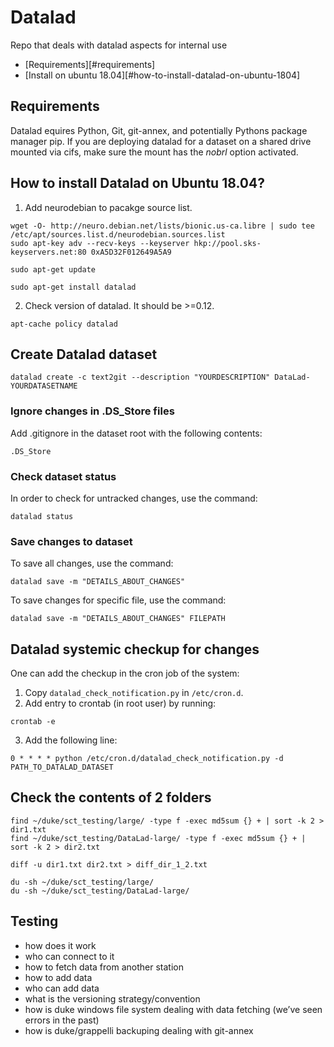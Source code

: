 # Datalad
Repo that deals with datalad aspects for internal use

- [Requirements][#requirements]
- [Install on ubuntu 18.04][#how-to-install-datalad-on-ubuntu-1804]
## Requirements

Datalad equires Python, Git, git-annex, and potentially Pythons package manager pip.
If you are deploying datalad for a dataset on a shared drive mounted via cifs, make sure the mount has the *nobrl* option activated.

## How to install Datalad on Ubuntu 18.04?

1. Add neurodebian to pacakge source list.
```
wget -O- http://neuro.debian.net/lists/bionic.us-ca.libre | sudo tee /etc/apt/sources.list.d/neurodebian.sources.list
sudo apt-key adv --recv-keys --keyserver hkp://pool.sks-keyservers.net:80 0xA5D32F012649A5A9

sudo apt-get update

sudo apt-get install datalad
```
2. Check version of datalad. It should be >=0.12. 
```
apt-cache policy datalad
```

## Create Datalad dataset

```
datalad create -c text2git --description "YOURDESCRIPTION" DataLad-YOURDATASETNAME
```

### Ignore changes in .DS_Store files

Add .gitignore in the dataset root with the following contents:

```
.DS_Store
```

### Check dataset status

In order to check for untracked changes, use the command: 

```
datalad status
```

### Save changes to dataset

To save all changes, use the command:

```
datalad save -m "DETAILS_ABOUT_CHANGES"
```

To save changes for specific file, use the command:

```
datalad save -m "DETAILS_ABOUT_CHANGES" FILEPATH
```

## Datalad systemic checkup for changes

One can add the checkup in the cron job of the system:
1. Copy `datalad_check_notification.py` in `/etc/cron.d`.
2. Add entry to crontab (in root user) by running:
```
crontab -e
```
3. Add the following line:
```
0 * * * * python /etc/cron.d/datalad_check_notification.py -d PATH_TO_DATALAD_DATASET
```

## Check the contents of 2 folders
```
find ~/duke/sct_testing/large/ -type f -exec md5sum {} + | sort -k 2 > dir1.txt
find ~/duke/sct_testing/DataLad-large/ -type f -exec md5sum {} + | sort -k 2 > dir2.txt

diff -u dir1.txt dir2.txt > diff_dir_1_2.txt

du -sh ~/duke/sct_testing/large/
du -sh ~/duke/sct_testing/DataLad-large/
```
## Testing
- how does it work
- who can connect to it
- how to fetch data from another station
- how to add data
- who can add data
- what is the versioning strategy/convention
- how is duke windows file system dealing with data fetching (we’ve seen errors in the past)
- how is duke/grappelli backuping dealing with git-annex



